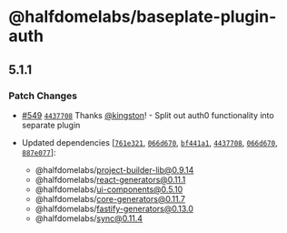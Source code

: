 # @halfdomelabs/baseplate-plugin-auth

## 5.1.1

### Patch Changes

- [#549](https://github.com/halfdomelabs/baseplate/pull/549) [`4437708`](https://github.com/halfdomelabs/baseplate/commit/4437708a9db71f749b122b7a36c34689ea3c44dc) Thanks [@kingston](https://github.com/kingston)! - Split out auth0 functionality into separate plugin

- Updated dependencies [[`761e321`](https://github.com/halfdomelabs/baseplate/commit/761e32199600e40d67297d73af06f48213b48698), [`066d670`](https://github.com/halfdomelabs/baseplate/commit/066d670a7dcee3ed345d8007b3be1cf334bcff1f), [`bf441a1`](https://github.com/halfdomelabs/baseplate/commit/bf441a123c0a9f991951ff46ec0d69954c586ae4), [`4437708`](https://github.com/halfdomelabs/baseplate/commit/4437708a9db71f749b122b7a36c34689ea3c44dc), [`066d670`](https://github.com/halfdomelabs/baseplate/commit/066d670a7dcee3ed345d8007b3be1cf334bcff1f), [`887e077`](https://github.com/halfdomelabs/baseplate/commit/887e0772527622f504ffc2693369ca3ffa5c33e1)]:
  - @halfdomelabs/project-builder-lib@0.9.14
  - @halfdomelabs/react-generators@0.11.1
  - @halfdomelabs/ui-components@0.5.10
  - @halfdomelabs/core-generators@0.11.7
  - @halfdomelabs/fastify-generators@0.13.0
  - @halfdomelabs/sync@0.11.4
